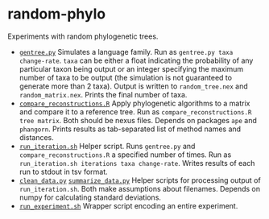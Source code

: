# random-phylo
Experiments with random phylogenetic trees.

* [`gentree.py`](gentree.py)
Simulates a language family. Run as `gentree.py taxa change-rate`. `taxa` can be either a float indicating the probability of any particular taxon being output or an integer specifying the maximum number of taxa to be output (the simulation is not guaranteed to generate more than 2 taxa). Output is written to `random_tree.nex` and `random_matrix.nex`. Prints the final number of taxa.
* [`compare_reconstructions.R`](compare_reconstructions.R)
Apply phylogenetic algorithms to a matrix and compare it to a reference tree. Run as `compare_reconstructions.R tree matrix`. Both should be nexus files. Depends on packages `ape` and `phangorn`. Prints results as tab-separated list of method names and distances.
* [`run_iteration.sh`](run_iteration.sh)
Helper script. Runs `gentree.py` and `compare_reconstructions.R` a specified number of times. Run as `run_iteration.sh iterations taxa change-rate`. Writes results of each run to stdout in tsv format.
* [`clean_data.py`](clean_data.py) [`summarize_data.py`](summarize_data.py)
Helper scripts for processing output of `run_iteration.sh`. Both make assumptions about filenames. Depends on numpy for calculating standard deviations.
* [`run_experiment.sh`](run_experiment.sh)
Wrapper script encoding an entire experiment.

